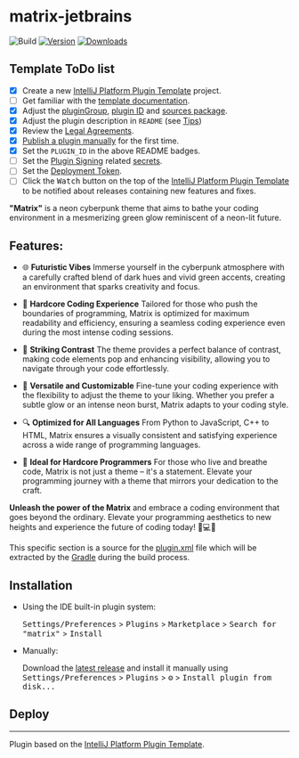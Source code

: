 # matrix-jetbrains

![Build](https://github.com/techhuntstudio/matrix-jetbrains/workflows/Build/badge.svg)
[![Version](https://img.shields.io/jetbrains/plugin/v/23426-matrix.svg)](https://plugins.jetbrains.com/plugin/23426-matrix)
[![Downloads](https://img.shields.io/jetbrains/plugin/d/23426-matrix.svg)](https://plugins.jetbrains.com/plugin/23426-matrix)

## Template ToDo list
- [x] Create a new [IntelliJ Platform Plugin Template][template] project.
- [ ] Get familiar with the [template documentation][template].
- [x] Adjust the [pluginGroup](./gradle.properties), [plugin ID](./src/main/resources/META-INF/plugin.xml) and [sources package](./src/main/kotlin).
- [x] Adjust the plugin description in `README` (see [Tips][docs:plugin-description])
- [x] Review the [Legal Agreements](https://plugins.jetbrains.com/docs/marketplace/legal-agreements.html?from=IJPluginTemplate).
- [x] [Publish a plugin manually](https://plugins.jetbrains.com/docs/intellij/publishing-plugin.html?from=IJPluginTemplate) for the first time.
- [x] Set the `PLUGIN_ID` in the above README badges.
- [ ] Set the [Plugin Signing](https://plugins.jetbrains.com/docs/intellij/plugin-signing.html?from=IJPluginTemplate) related [secrets](https://github.com/JetBrains/intellij-platform-plugin-template#environment-variables).
- [ ] Set the [Deployment Token](https://plugins.jetbrains.com/docs/marketplace/plugin-upload.html?from=IJPluginTemplate).
- [ ] Click the <kbd>Watch</kbd> button on the top of the [IntelliJ Platform Plugin Template][template] to be notified about releases containing new features and fixes.

<!-- Plugin description -->
**"Matrix"** is a neon cyberpunk theme that aims to bathe your coding environment in a mesmerizing green glow reminiscent of a neon-lit future.

## Features:

- 🌐 **Futuristic Vibes** Immerse yourself in the cyberpunk atmosphere with a carefully crafted blend of dark hues and vivid green accents, creating an environment that sparks creativity and focus.

- 🚀 **Hardcore Coding Experience** Tailored for those who push the boundaries of programming, Matrix is optimized for maximum readability and efficiency, ensuring a seamless coding experience even during the most intense coding sessions.

- 🎨 **Striking Contrast** The theme provides a perfect balance of contrast, making code elements pop and enhancing visibility, allowing you to navigate through your code effortlessly.

- 🔧 **Versatile and Customizable** Fine-tune your coding experience with the flexibility to adjust the theme to your liking. Whether you prefer a subtle glow or an intense neon burst, Matrix adapts to your coding style.

- 🔍 **Optimized for All Languages** From Python to JavaScript, C++ to HTML, Matrix ensures a visually consistent and satisfying experience across a wide range of programming languages.

- 💼 **Ideal for Hardcore Programmers** For those who live and breathe code, Matrix is not just a theme – it's a statement. Elevate your programming journey with a theme that mirrors your dedication to the craft.

**Unleash the power of the Matrix** and embrace a coding environment that goes beyond the ordinary. Elevate your programming aesthetics to new heights and experience the future of coding today! 🚀💻✨

<!-- Plugin description end -->

This specific section is a source for the [plugin.xml](/src/main/resources/META-INF/plugin.xml) file which will be extracted by the [Gradle](/build.gradle.kts) during the build process.

## Installation

- Using the IDE built-in plugin system:
  
  <kbd>Settings/Preferences</kbd> > <kbd>Plugins</kbd> > <kbd>Marketplace</kbd> > <kbd>Search for "matrix"</kbd> >
  <kbd>Install</kbd>
  
- Manually:

  Download the [latest release](https://github.com/techhuntstudio/matrix-jetbrains/releases/latest) and install it manually using
  <kbd>Settings/Preferences</kbd> > <kbd>Plugins</kbd> > <kbd>⚙️</kbd> > <kbd>Install plugin from disk...</kbd>

## Deploy

---
Plugin based on the [IntelliJ Platform Plugin Template][template].

[template]: https://github.com/JetBrains/intellij-platform-plugin-template
[docs:plugin-description]: https://plugins.jetbrains.com/docs/intellij/plugin-user-experience.html#plugin-description-and-presentation
